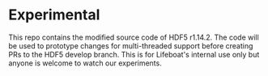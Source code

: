 # Experimental

This repo contains the modified source code of HDF5 r1.14.2. The code will be used to prototype changes for multi-threaded support before creating PRs to the HDF5 develop branch. This is for Lifeboat's internal use only but anyone is welcome to watch our experiments.
